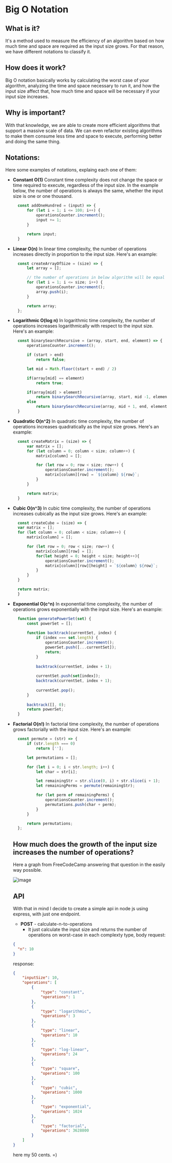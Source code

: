 # Big O Notation

## What is it?
It's a method used to measure the efficiency of an algorithm based on how much time and space are required as the input size grows. For that reason, we have different notations to classify it.

## How does it work?
Big O notation basically works by calculating the worst case of your algorithm, analyzing the time and space necessary to run it, and how the input size affect that, how much time and space will be necessary if your input size increases. 

## Why is important?
With that knowledge, we are able to create more efficient algorithms that support a massive scale of data. We can even refactor existing algorithms to make them consume less time and space to execute, performing better and doing the same thing.

## Notations:
Here some examples of notations, explaing each one of them:

- **Constant O(1)**
Constant time complexity does not change the space or time required to execute, regardless of the input size. In the example below, the number of operations is always the same, whether the input size is one or one thousand.
  ```js
    const addOneHundred = (input) => {
        for (let i = 1; i <= 100; i++) {
            operationsCounter.increment();
            input += 1;
        }

        return input;
    }
  ```


- **Linear O(n)**
  In linear time complexity, the number of operations increases directly in proportion to the input size. Here's an example:
  ```js
    const createArrayOfSize = (size) => {
        let array = [];

        // the number of operations in below algorithm will be equal as the input size.
        for (let i = 1; i <= size; i++) {
            operationsCounter.increment();
            array.push(i);
        }

        return array;
    };
    ```
 
- **Logarithmic O(log n)**
    In logarithmic time complexity, the number of operations increases logarithmically with respect to the input size. Here's an example:
  ```js
    const binarySearchRecursive = (array, start, end, element) => {
        operationsCounter.increment();

        if (start > end) 
            return false;

        let mid = Math.floor((start + end) / 2)

        if(array[mid] == element)
            return true;

        if(array[mid] > element)
            return binarySearchRecursive(array, start, mid -1, element)
        else 
            return binarySearchRecursive(array, mid + 1, end, element)
    }
  ```

- **Quadratic O(n^2)**
    In quadratic time complexity, the number of operations increases quadratically as the input size grows. Here's an example:
  ```js
    const createMatrix = (size) => {
        var matrix = [];
        for (let column = 0; column < size; column++) {
            matrix[column] = [];

            for (let row = 0; row < size; row++) {
                operationsCounter.increment();
                matrix[column][row] = `${column} ${row}`;
            }
        }

        return matrix;
    }
  ```

- **Cubic O(n^3)**
       In cubic time complexity, the number of operations increases cubically as the input size grows. Here's an example:
  ```js
    const createCube = (size) => {
    var matrix = [];
    for (let column = 0; column < size; column++) {
        matrix[column] = [];

        for (let row = 0; row < size; row++) {
            matrix[column][row] = [];
            for(let height = 0; height < size; height++){
                operationsCounter.increment();
                matrix[column][row][height] = `${column} ${row}`;
            }
        }
    }

    return matrix;
    }
  ```

- **Exponential O(c^n)**
   In exponential time complexity, the number of operations grows exponentially with the input size. Here's an example:
  ```js
    function generatePowerSet(set) {
        const powerSet = [];
        
        function backtrack(currentSet, index) {
            if (index === set.length) {
                operationsCounter.increment();
                powerSet.push([...currentSet]);
                return;
            }
            
            backtrack(currentSet, index + 1);
            
            currentSet.push(set[index]);
            backtrack(currentSet, index + 1);
            
            currentSet.pop();
        }
        
        backtrack([], 0);
        return powerSet;
    }
  ```

- **Factorial O(n!)**
      In factorial time complexity, the number of operations grows factorially with the input size. Here's an example:
  ```js
    const permute = (str) => {
        if (str.length === 0) 
            return [''];

        let permutations = [];

        for (let i = 0; i < str.length; i++) {
            let char = str[i];

            let remainingStr = str.slice(0, i) + str.slice(i + 1);
            let remainingPerms = permute(remainingStr);

            for (let perm of remainingPerms) {
                operationsCounter.increment();
                permutations.push(char + perm);
            }
        }

        return permutations;
    };
  ```

  ## How much does the growth of the input size increases the number of operations?

  Here a graph from FreeCodeCamp answering that question in the easily way possible. 
  
  ![image](https://github.com/user-attachments/assets/69ccd4d0-3b2e-498d-a5fb-a9abc43de867)

  ## API
  With that in mind I decide to create a simple api in node js using express, with just one endpoint.
  
  - **POST** - calculate-n-to-operations
      - It just calculate the input size and returns the number of operations on worst-case in each complexty type, body request:
  ```json
  {
    "n": 10
  }
  ```
  response:
  ```json
  {
      "inputSize": 10,
      "operations": [
          {
              "type": "constant",
              "operations": 1
          },
          {
              "type": "logarithmic",
              "operations": 3
          },
          {
              "type": "linear",
              "operations": 10
          },
          {
              "type": "log-linear",
              "operations": 24
          },
          {
              "type": "square",
              "operations": 100
          },
          {
              "type": "cubic",
              "operations": 1000
          },
          {
              "type": "exponential",
              "operations": 1024
          },
          {
              "type": "factorial",
              "operations": 3628800
          }
      ]
  }
  ```

  here my 50 cents. =)
  
